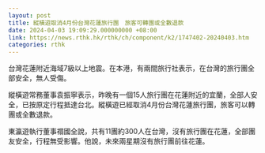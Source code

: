 ```yaml
---
layout: post
title: 縱橫遊取消4月份台灣花蓮旅行團　旅客可轉團或全數退款
date: 2024-04-03 19:09:29.000000000 +08:00
link: https://news.rthk.hk/rthk/ch/component/k2/1747402-20240403.htm
categories: rthk
---
```


台灣花蓮附近海域7級以上地震。在本港，有兩間旅行社表示，在台灣的旅行團全部安全，無人受傷。

縱橫遊常務董事袁振寧表示，昨晚有一個15人旅行團在花蓮附近的宜蘭，全部人安全，已按原定行程抵達台北。縱橫遊已經取消4月份台灣花蓮旅行團，旅客可以轉團或全數退款。

東瀛遊執行董事禤國全說，共有11團約300人在台灣，沒有旅行團在花蓮，全部團友安全，行程無受影響。他說，未來兩星期沒有旅行團前往花蓮。
